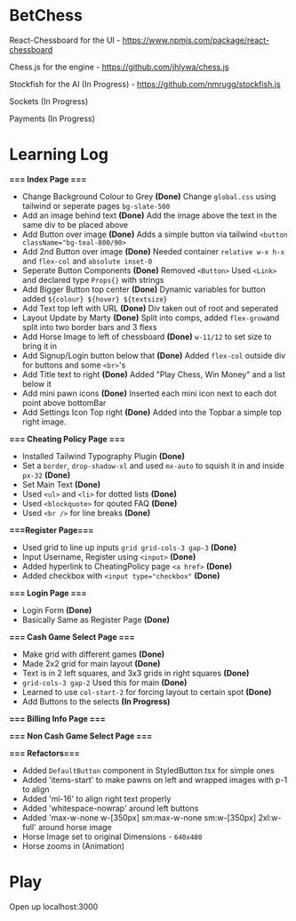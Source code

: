 # BetChess


React-Chessboard for the UI - https://www.npmjs.com/package/react-chessboard

Chess.js for the engine - https://github.com/jhlywa/chess.js

Stockfish for the AI (In Progress) - https://github.com/nmrugg/stockfish.js

Sockets (In Progress)

Payments (In Progress)


# Learning Log

**=== Index Page ===**

- Change Background Colour to Grey **(Done)** Change `global.css` using tailwind or seperate pages `bg-slate-500`
- Add an image behind text **(Done)** Add the image above the text in the same div to be placed above
- Add Button over image **(Done)** Adds a simple button via tailwind `<button className="bg-teal-800/90>`
- Add 2nd Button over image **(Done)** Needed container `relative w-x h-x` and `flex-col` and `absolute inset-0`
- Seperate Button Components **(Done)** Removed `<Button>` Used `<Link>` and declared type `Props{}` with strings
- Add Bigger Button top center **(Done)** Dynamic variables for button added `${colour} ${hover} ${textsize}`
- Add Text top left with URL **(Done)** Div taken out of root and seperated 
- Layout Update by Marty **(Done)** Split into comps, added `flex-grow`and split into two border bars and 3 flexs
- Add Horse Image to left of chessboard **(Done)** `w-11/12` to set size to bring it in
- Add Signup/Login button below that **(Done)** Added `flex-col` outside div for buttons and some `<br>`'s
- Add Title text to right **(Done)** Added "Play Chess, Win Money" and a list below it
- Add mini pawn icons **(Done)** Inserted each mini icon next to each dot point above bottomBar
- Add Settings Icon Top right **(Done)** Added into the Topbar a simple top right image.

**=== Cheating Policy Page ===**

- Installed Tailwind Typography Plugin **(Done)** 
- Set a `border`, `drop-shadow-xl` and used `mx-auto` to squish it in and inside `px-32` **(Done)** 
- Set Main Text **(Done)**
- Used `<ul>` and `<li>` for dotted lists **(Done)** 
- Used `<blockquote>` for qouted FAQ **(Done)** 
- Used `<br />` for line breaks **(Done)** 

**===Register Page===**

- Used grid to line up inputs `grid grid-cols-3 gap-3` **(Done)** 
- Input Username, Register using `<input>` **(Done)** 
- Added hyperlink to CheatingPolicy page `<a href>` **(Done)** 
- Added checkbox with `<input type="checkbox"` **(Done)** 

**=== Login Page ===** 

- Login Form **(Done)**
- Basically Same as Register Page **(Done)**

**=== Cash Game Select Page ===** 

- Make grid with different games **(Done)**
- Made 2x2 grid for main layout **(Done)**
- Text is in 2 left squares, and 3x3 grids in right squares **(Done)**
- `grid-cols-3 gap-2` Used this for main **(Done)**
- Learned to use `col-start-2` for forcing layout to certain spot **(Done)**
- Add Buttons to the selects **(In Progress)**

**=== Billing Info Page ===** 

**=== Non Cash Game Select Page ===** 




**=== Refactors===**

- Added `DefaultButton` component in StyledButton.tsx for simple ones
- Added 'items-start' to make pawns on left and wrapped images with p-1 to align
- Added 'ml-16' to align right text properly
- Added 'whitespace-nowrap' around left buttons
- Added 'max-w-none w-[350px] sm:max-w-none sm:w-[350px]  2xl:w-full' around horse image
- Horse Image set to original Dimensions - `640x480`
- Horse zooms in (Animation)

# Play

Open up localhost:3000


